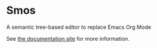 # Smos

A semantic tree-based editor to replace Emacs Org Mode

See [the documentation site](https://smos.cs-syd.eu) for more information.
